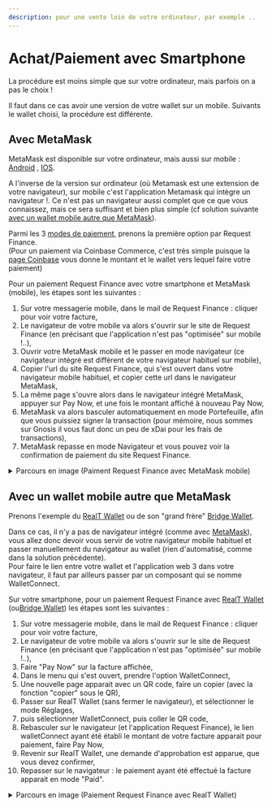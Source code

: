 ```yaml
---
description: pour une vente loin de votre ordinateur, par exemple ..
---
```


# Achat/Paiement avec Smartphone

La procédure est moins simple que sur votre ordinateur, mais parfois on a pas le choix !

Il faut dans ce cas avoir une version de votre wallet sur un mobile. Suivants le wallet choisi, la procédure est différente.

## Avec MetaMask

MetaMask est disponible sur votre ordinateur, mais aussi sur mobile : [Android](https://play.google.com/store/apps/details?id=io.metamask) , [IOS](https://apps.apple.com/fr/app/metamask-blockchain-wallet).

A l'inverse de la version sur ordinateur (où Metamask est une extension de votre navigateur), sur mobile c'est l'application Metamask qui intègre un navigateur !. Ce n'est pas un navigateur aussi complet que ce que vous connaissez, mais ce sera suffisant et bien plus simple (cf solution suivante [avec un wallet mobile autre que MetaMask](achat-paiement-avec-smartphone.md#avec-un-wallet-mobile-autre-que-metamask)).

Parmi les 3 [modes de paiement](mode-de-paiement-realt.md), prenons la première option par Request Finance.\
(Pour un paiement via Coinbase Commerce, c'est très simple puisque la [page Coinbase](paiement-avec-coinbase-commerce.md) vous donne le montant et le wallet vers lequel faire votre paiement)

Pour un paiement Request Finance avec votre smartphone et MetaMask (mobile), les étapes sont les suivantes :&#x20;

1. Sur votre messagerie mobile, dans le mail de Request Finance : cliquer pour voir votre facture,
2. Le navigateur de votre mobile va alors s'ouvrir sur le site de Request Finance (en précisant que l'application n'est pas "optimisée" sur mobile !..),
3. Ouvrir votre MetaMask mobile et le passer en mode navigateur (ce navigateur intégré  est différent de votre navigateur habituel sur mobile),
4. Copier l'url du site Request Finance, qui s'est ouvert dans votre navigateur mobile habituel, et copier cette url dans le navigateur MetaMask,
5. La même page s'ouvre alors dans le navigateur intégré MetaMask, appuyer sur Pay Now, et une fois le montant affiché à nouveau Pay Now,
6. MetaMask va alors basculer automatiquement en mode Portefeuille, afin que vous puissiez signer la transaction (pour mémoire, nous sommes sur Gnosis il vous faut donc un peu de xDai pour les frais de transactions),
7. MetaMask repasse en mode Navigateur et vous pouvez voir la confirmation de paiement du  site Request Finance.

<details>

<summary>Parcours en image (Paiment Request Finance avec MetaMask mobile)</summary>

<img src="../../../.gitbook/assets/image (32).png" alt="" data-size="original">

<img src="../../../.gitbook/assets/image (10).png" alt="" data-size="original">

<img src="../../../.gitbook/assets/image.png" alt="" data-size="original">

</details>

## Avec un wallet mobile autre que MetaMask

Prenons l'exemple du [RealT Wallet](../../portefeuille/realt-wallet.md) ou de son "grand frère" [Bridge Wallet](https://www.mtpelerin.com/fr/bridge-wallet).

Dans ce cas, il n'y a pas de navigateur intégré (comme avec [MetaMask](achat-paiement-avec-smartphone.md#avec-metamask)), vous allez donc devoir vous servir de votre navigateur mobile habituel et passer manuellement du navigateur au wallet (rien d'automatisé, comme dans la solution précédente).\
Pour faire le lien entre votre wallet et l'application web 3 dans votre navigateur, il faut par ailleurs passer par un composant qui se nomme WalletConnect.

Sur votre smartphone, pour un paiement Request Finance avec [RealT Wallet](../../portefeuille/realt-wallet.md) (ou[Bridge Wallet](https://www.mtpelerin.com/fr/bridge-wallet)) les étapes sont les suivantes :

1. Sur votre messagerie mobile, dans le mail de Request Finance : cliquer pour voir votre facture,
2. Le navigateur de votre mobile va alors s'ouvrir sur le site de Request Finance (en précisant que l'application n'est pas "optimisée" sur mobile !..),
3. Faire "Pay Now" sur la facture affichée,
4. Dans le menu qui s'est ouvert, prendre l'option WalletConnect,
5. Une nouvelle page apparait avec un QR code, faire un copier (avec la fonction "copier" sous le QR),
6. Passer sur RealT Wallet (sans fermer le navigateur), et sélectionner le mode Réglages,
7. puis sélectionner WalletConnect, puis coller le QR code,
8. Rebasculer sur le navigateur (et l'application Request Finance), le lien walletConnect ayant été établi le montant de votre facture apparait pour paiement, faire Pay Now,
9. Revenir sur RealT Wallet, une demande d'approbation est apparue, que vous devez confirmer,
10. Repasser sur le navigateur : le paiement ayant été effectué la facture apparait en mode "Paid".

<details>

<summary>Parcours en image (Paiement Request Finance avec RealT Wallet)</summary>

<img src="../../../.gitbook/assets/image (26).png" alt="" data-size="original">

<img src="../../../.gitbook/assets/image (25).png" alt="" data-size="original">

<img src="../../../.gitbook/assets/image (15).png" alt="" data-size="original">

<img src="../../../.gitbook/assets/image (8).png" alt="" data-size="original">

</details>

